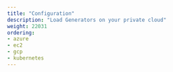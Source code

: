 ```yaml
---
title: "Configuration"
description: "Load Generators on your private cloud"
weight: 22031
ordering:
- azure
- ec2
- gcp
- kubernetes
---
```

